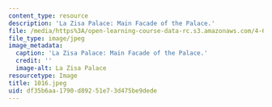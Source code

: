 ```yaml
---
content_type: resource
description: 'La Zisa Palace: Main Facade of the Palace.'
file: /media/https%3A/open-learning-course-data-rc.s3.amazonaws.com/4-615-the-architecture-of-cairo-spring-2002/df35b6aa1790d89251e73d475be9dede_1016.jpeg
file_type: image/jpeg
image_metadata:
  caption: 'La Zisa Palace: Main Facade of the Palace.'
  credit: ''
  image-alt: La Zisa Palace
resourcetype: Image
title: 1016.jpeg
uid: df35b6aa-1790-d892-51e7-3d475be9dede
---
```


